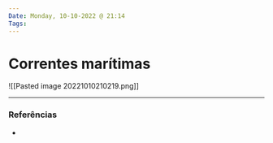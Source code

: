 ```yaml
---
Date: Monday, 10-10-2022 @ 21:14
Tags: 
---
```

# Correntes marítimas
![[Pasted image 20221010210219.png]]

---
### Referências
- 